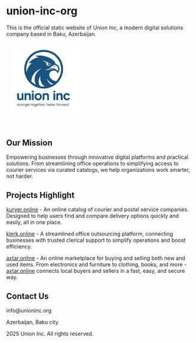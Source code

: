 # union-inc-org
This is the official static website of Union Inc, a modern digital solutions company based in Baku, Azerbaijan.

<!DOCTYPE html><html lang="en">
<head>
  <meta charset="UTF-8" />
  <meta name="viewport" content="width=device-width, initial-scale=1.0" />
  <link rel="icon" href="logo.png" type="image/png" sizes="96x96">
  <link href="https://cdn.jsdelivr.net/npm/tailwindcss@2.2.19/dist/tailwind.min.css" rel="stylesheet">
  
</head>
<body class="min-h-screen bg-gradient-to-br from-blue-50 to-blue-100 text-gray-800 p-8">
  <main class="max-w-4xl mx-auto text-center space-y-6">
	  <header style="display: flex; align-items: center; gap: 10px;">
		  <img src="logo.png" alt="Logo" width="200" height="auto">
		  <!--<h1 class="text-4xl font-bold text-blue-900">Union Inc</h1>-->
    <!--<p class="text-xl">Innovation. Simplicity. Impact.</p>-->
	  </header>
		  <!--<div class="flex justify-center">
			  <h1 class="text-4xl font-bold" style="color: #1f5b85fe;">Union Inc</h1>
		  </div>-->
		  <!--<div class="flex justify-center space-x-4 mt-4">-->
		 
  </main>  <section class="mt-12 grid gap-6 md:grid-cols-2 max-w-4xl mx-auto">
    <div class="bg-white p-6 rounded shadow">
      <h2 class="text-2xl font-semibold mb-2">Our Mission</h2>
      <p>Empowering businesses through innovative digital platforms and practical solutions. From streamlining office operations to simplifying access to courier services via curated catalogs, we help organizations work smarter, not harder.</p>
    </div><div class="bg-white p-6 rounded shadow">
  <h2 class="text-2xl font-semibold mb-2">Projects Highlight</h2>
  <p><a class="text-blue-700 underline" href="https://kuryer.online">kuryer.online</a> - An online catalog of courier and postal service companies. Designed to help users find and compare delivery options quickly and easily, all in one place.</p>
  <p><a class="text-blue-700 underline" href="https://klerk.online">klerk.online</a> - A streamlined office outsourcing platform, connecting businesses with trusted clerical support to simplify operations and boost efficiency.</p>
  <p><a class="text-blue-700 underline" href="https://axtar.online">axtar.online</a> - An online marketplace for buying and selling both new and used items. From electronics and furniture to clothing, books, and more - <a class="text-blue-700 underline" href="https://axtar.online">axtar.online</a> connects local buyers and sellers in a fast, easy, and secure way.</p>
</div>

<div class="bg-white p-6 rounded shadow md:col-span-2">
  <h2 class="text-2xl font-semibold mb-4">Contact Us</h2>
  <div class="space-y-2">
    <p><i data-lucide="mail" class="inline w-4 h-4 mr-2"></i> info@unioninc.org</p>
    <!--<p><i data-lucide="phone" class="inline w-4 h-4 mr-2"></i> +994 50 597 48 99</p>-->
    <p><i data-lucide="globe" class="inline w-4 h-4 mr-2"></i> Azerbaijan, Baku city</p>
  </div>
</div>

  </section>  <footer>2025 Union Inc. All rights reserved.
  </footer>
</body>
</html> 

